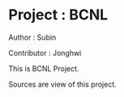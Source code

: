 
# Project : BCNL
Author  : Subin

Contributor : Jonghwi


This is BCNL Project.

Sources are view of this project.


